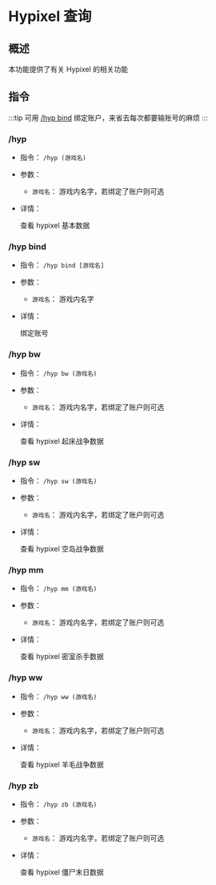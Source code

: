 # Hypixel 查询

## 概述

本功能提供了有关 Hypixel 的相关功能

## 指令

:::tip
可用 [/hyp bind](#hyp-bind) 绑定账户，来省去每次都要输账号的麻烦
:::

### /hyp

- 指令： `/hyp (游戏名)`

- 参数：

  - `游戏名`： 游戏内名字，若绑定了账户则可选

- 详情：

  查看 hypixel 基本数据

### /hyp bind

- 指令： `/hyp bind [游戏名]`

- 参数：

  - `游戏名`： 游戏内名字

- 详情：

  绑定账号

### /hyp bw

- 指令： `/hyp bw (游戏名)`

- 参数：

  - `游戏名`： 游戏内名字，若绑定了账户则可选

- 详情：

  查看 hypixel 起床战争数据

### /hyp sw

- 指令： `/hyp sw (游戏名)`

- 参数：

  - `游戏名`： 游戏内名字，若绑定了账户则可选

- 详情：

  查看 hypixel 空岛战争数据

### /hyp mm

- 指令： `/hyp mm (游戏名)`

- 参数：

  - `游戏名`： 游戏内名字，若绑定了账户则可选

- 详情：

  查看 hypixel 密室杀手数据

### /hyp ww

- 指令： `/hyp ww (游戏名)`

- 参数：

  - `游戏名`： 游戏内名字，若绑定了账户则可选

- 详情：

  查看 hypixel 羊毛战争数据

### /hyp zb

- 指令： `/hyp zb (游戏名)`

- 参数：

  - `游戏名`： 游戏内名字，若绑定了账户则可选

- 详情：

  查看 hypixel 僵尸末日数据
